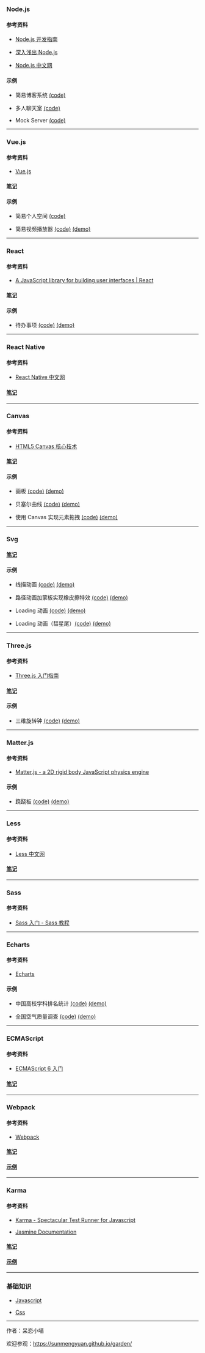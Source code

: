 ### Node.js ###

#### 参考资料 ####

+ [Node.js 开发指南](http://okj45byt5.bkt.clouddn.com/Node.js%E5%BC%80%E5%8F%91%E6%8C%87%E5%8D%97.pdf)

+ [深入浅出 Node.js](http://okj45byt5.bkt.clouddn.com/%E6%B7%B1%E5%85%A5%E6%B5%85%E5%87%BANode.js.pdf)

+ [Node.js 中文网](http://nodejs.cn/)

#### 示例 ####

+ 简易博客系统 [(code)](https://github.com/sunmengyuan/metis/tree/master/node/expo)

+ 多人聊天室 [(code)](https://github.com/sunmengyuan/metis/tree/master/node/chat)

+ Mock Server [(code)](https://github.com/sunmengyuan/metis/tree/master/node/meowMock)

*****

### Vue.js ###

#### 参考资料 ####

+ [Vue.js](http://cn.vuejs.org/)

#### [笔记](https://github.com/sunmengyuan/metis/tree/master/vue) ####

#### 示例 ####

+ 简易个人空间 [(code)](https://github.com/sunmengyuan/metis/tree/master/vue/zone)

+ 简易视频播放器 [(code)](https://github.com/sunmengyuan/metis/tree/master/vue/videoPlayer) [(demo)](https://sunmengyuan.github.io/demos/vue/videoPlayer)

*****

### React ###

#### 参考资料 ####

+ [A JavaScript library for building user interfaces | React](http://reactjs.cn/react/index.html)

#### [笔记](https://github.com/sunmengyuan/metis/tree/master/react) ####

#### 示例 ####

+ 待办事项 [(code)](https://github.com/sunmengyuan/metis/tree/master/react/todos) [(demo)](https://sunmengyuan.github.io/demos/react/todos)

*****

### React Native ###

#### 参考资料 ####

+ [React Native 中文网](http://reactnative.cn/)

#### [笔记](https://github.com/sunmengyuan/metis/tree/master/reactNative) ####

*****

### Canvas ###

#### 参考资料 ####

+ [HTML5 Canvas 核心技术](http://okj45byt5.bkt.clouddn.com/HTML5%20Canvas%E6%A0%B8%E5%BF%83%E6%8A%80%E6%9C%AF.pdf)

#### [笔记](https://github.com/sunmengyuan/metis/tree/master/canvas) ####

#### 示例 ####

+ 画板 [(code)](https://github.com/sunmengyuan/metis/blob/master/canvas/drawing.html) [(demo)](https://sunmengyuan.github.io/demos/canvas/drawing.html)

+ 贝塞尔曲线 [(code)](https://github.com/sunmengyuan/metis/blob/master/canvas/bezierCurve.html) [(demo)](https://sunmengyuan.github.io/demos/canvas/bezierCurve.html)

+ 使用 Canvas 实现元素拖拽 [(code)](https://github.com/sunmengyuan/metis/blob/master/canvas/drag.html) [(demo)](https://sunmengyuan.github.io/demos/canvas/drag.html)

*****

### Svg ###

#### [笔记](https://github.com/sunmengyuan/metis/tree/master/svg) ####

#### 示例 ####

+ 线描动画 [(code)](https://github.com/sunmengyuan/metis/blob/master/svg/cat.html) [(demo)](https://sunmengyuan.github.io/demos/svg/cat.html)

+ 路径动画加蒙板实现橡皮擦特效 [(code)](https://github.com/sunmengyuan/metis/blob/master/svg/paint.html) [(demo)](https://sunmengyuan.github.io/demos/svg/paint.html)

+ Loading 动画 [(code)](https://github.com/sunmengyuan/metis/blob/master/svg/loading.html) [(demo)](https://sunmengyuan.github.io/demos/svg/loading.html)

+ Loading 动画（彗星尾）[(code)](https://github.com/sunmengyuan/metis/blob/master/svg/comet.html) [(demo)](https://sunmengyuan.github.io/demos/svg/comet.html)

*****

### Three.js ###

#### 参考资料 ####

+ [Three.js 入门指南](https://read.douban.com/reader/ebook/7412854/)

#### [笔记](https://github.com/sunmengyuan/metis/tree/master/three) ####

#### 示例 ####

+ 三维旋转钟 [(code)](https://github.com/sunmengyuan/metis/blob/master/three/clock.html) [(demo)](https://sunmengyuan.github.io/demos/three/clock.html)

*****

### Matter.js ###

#### 参考资料 ####

+ [Matter.js - a 2D rigid body JavaScript physics engine](http://brm.io/matter-js/)

#### 示例 ####

+ 跷跷板 [(code)](https://github.com/sunmengyuan/metis/blob/master/matter/seesaw.html) [(demo)](https://sunmengyuan.github.io/demos/matter/seesaw.html)

*****

### Less ###

#### 参考资料 ###

+ [Less 中文网](http://lesscss.cn/)

#### [笔记](https://github.com/sunmengyuan/metis/blob/master/less.md) ####

*****

### Sass ###

#### 参考资料 ####

+ [Sass 入门 - Sass 教程](http://www.w3cplus.com/sassguide/)

*****

### Echarts ###

#### 参考资料 ####

+ [Echarts](http://echarts.baidu.com/)

#### 示例 ####

+ 中国高校学科排名统计 [(code)](https://github.com/sunmengyuan/metis/tree/master/echarts/university) [(demo)](https://sunmengyuan.github.io/demos/echarts/university)

+ 全国空气质量调查 [(code)](https://github.com/sunmengyuan/metis/tree/master/echarts/airpollution) [(demo)](https://sunmengyuan.github.io/demos/echarts/airpollution)

*****

### ECMAScript ###

#### 参考资料 ####

+ [ECMAScript 6 入门](http://es6.ruanyifeng.com/)

#### [笔记](https://github.com/sunmengyuan/metis/tree/master/ecmascript) ####

*****

### Webpack ###

#### 参考资料 ####

+ [Webpack](https://webpack.github.io/docs/)

#### [笔记](https://github.com/sunmengyuan/metis/tree/master/webpack) ####

#### [示例](https://github.com/sunmengyuan/metis/tree/master/webpack/example) ####

*****

### Karma ###

#### 参考资料 ####

+ [Karma - Spectacular Test Runner for Javascript](http://karma-runner.github.io/0.12/index.html)

+ [Jasmine Documentation](http://jasmine.github.io/)

#### [笔记](https://github.com/sunmengyuan/metis/tree/master/karma) ####

#### [示例](https://github.com/sunmengyuan/metis/tree/master/karma/example) ####

*****

### 基础知识 ###

+ [Javascript](https://github.com/sunmengyuan/metis/tree/master/javascript)

+ [Css](https://github.com/sunmengyuan/metis/tree/master/css)

*****

作者：呆恋小喵

欢迎参观：<https://sunmengyuan.github.io/garden/>